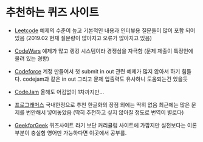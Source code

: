 # 추천하는 퀴즈 사이트

- [Leetcode](https://leetcode.com)
    예제의 수준이 높고 기본적인 내용과 인터뷰용 질문들이 많이 포함 되어 있음 (2019.02 현재 질문량이 많아지고 오류가 많아지고 있음)

- [CodeWars](https://www.codewars.com)
    예제가 많고 랭킹 시스템이라 경쟁심을 자극함 (문제 제출이 특정인에 몰려 있는 경향)

- [Codeforce](http://codeforces.com/)
    계정 만들어서 첫 submit  in out 관련 예제가 많지 않아서 하기 힘들다. codejam과 같은 in out 그리고 문제 입출력도 유사하니 도움되는건 있을듯

- [CodeJam](https://codingcompetitions.withgoogle.com/codejam)
    올해도 어김없이 1차까지만...

- [프로그래머스](https://programmers.co.kr)
    국내한정으로 추천 한글화의 장점 외에는 딱히 없음 최근에는 많은 문제를 번안해서 넣어놓았음 (딱히 추천하고 싶지 않아질 정도로 번역이 별로다)

- [GeekforGeek](https://www.geeksforgeeks.org/)
    퀴즈사이트 라기 보단 커리큘럼 사이트에 가깝지만 실전보다는 이론부분이 충실함 영어만 가능하다면 이곳에서 공부를.
